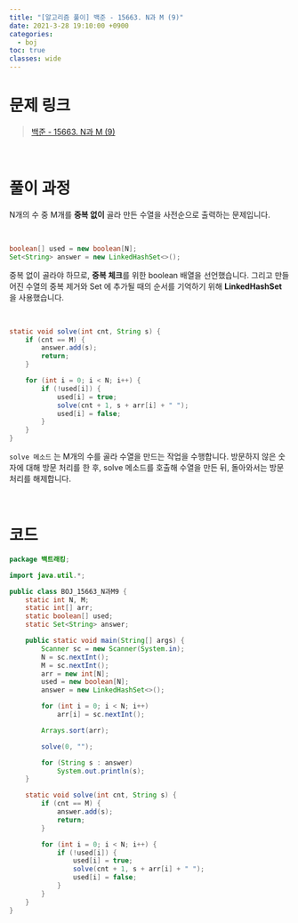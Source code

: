 ```yaml
---
title: "[알고리즘 풀이] 백준 - 15663. N과 M (9)"
date: 2021-3-28 19:10:00 +0900
categories:
  - boj
toc: true
classes: wide
---
```


# 문제 링크

> [백준 - 15663. N과 M (9)](https://www.acmicpc.net/problem/15663)

<br>

# 풀이 과정

N개의 수 중 M개를 **중복 없이** 골라 만든 수열을 사전순으로 출력하는 문제입니다.

<br>

```java
boolean[] used = new boolean[N];
Set<String> answer = new LinkedHashSet<>();
```

중복 없이 골라야 하므로, **중복 체크**를 위한 boolean 배열을 선언했습니다. 그리고 만들어진 수열의 중복 제거와 Set 에 추가될 때의 순서를 기억하기 위해 **LinkedHashSet** 을 사용했습니다.

<br>

```java
static void solve(int cnt, String s) {
    if (cnt == M) {
        answer.add(s);
        return;
    }

    for (int i = 0; i < N; i++) {
        if (!used[i]) {
            used[i] = true;
            solve(cnt + 1, s + arr[i] + " ");
            used[i] = false;
        }
    }
}
```

`solve 메소드` 는 M개의 수를 골라 수열을 만드는 작업을 수행합니다. 방문하지 않은 숫자에 대해 방문 처리를 한 후, solve 메소드를 호출해 수열을 만든 뒤, 돌아와서는 방문 처리를 해제합니다.

<br>

# 코드

```java
package 백트래킹;

import java.util.*;

public class BOJ_15663_N과M9 {
    static int N, M;
    static int[] arr;
    static boolean[] used;
    static Set<String> answer;

    public static void main(String[] args) {
        Scanner sc = new Scanner(System.in);
        N = sc.nextInt();
        M = sc.nextInt();
        arr = new int[N];
        used = new boolean[N];
        answer = new LinkedHashSet<>();

        for (int i = 0; i < N; i++)
            arr[i] = sc.nextInt();

        Arrays.sort(arr);

        solve(0, "");

        for (String s : answer)
            System.out.println(s);
    }

    static void solve(int cnt, String s) {
        if (cnt == M) {
            answer.add(s);
            return;
        }

        for (int i = 0; i < N; i++) {
            if (!used[i]) {
                used[i] = true;
                solve(cnt + 1, s + arr[i] + " ");
                used[i] = false;
            }
        }
    }
}
```